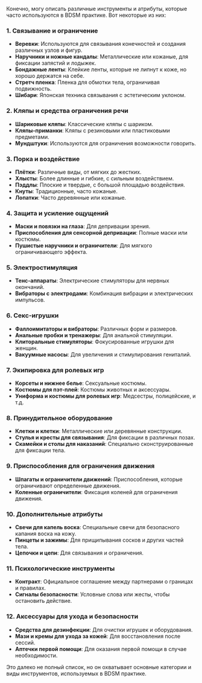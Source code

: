 Конечно, могу описать различные инструменты и атрибуты, которые часто используются в BDSM практике. Вот некоторые из них:

### 1. **Связывание и ограничение**
   - **Веревки**: Используются для связывания конечностей и создания различных узлов и фигур.
   - **Наручники и ножные кандалы**: Металлические или кожаные, для фиксации запястий и лодыжек.
   - **Бондажные ленты**: Клейкие ленты, которые не липнут к коже, но хорошо держатся на себе.
   - **Стретч пленка**: Пленка для обмотки тела, ограничивая подвижность.
   - **Шибари**: Японская техника связывания с эстетическим уклоном.

### 2. **Кляпы и средства ограничения речи**
   - **Шариковые кляпы**: Классические кляпы с шариком.
   - **Кляпы-приманки**: Кляпы с резиновыми или пластиковыми предметами.
   - **Мундштуки**: Используются для ограничения возможности говорить.

### 3. **Порка и воздействие**
   - **Плётки**: Различные виды, от мягких до жестких.
   - **Хлысты**: Более длинные и гибкие, с сильным воздействием.
   - **Пэддлы**: Плоские и твердые, с большой площадью воздействия.
   - **Кнуты**: Традиционные, часто кожаные.
   - **Лопатки**: Часто деревянные или кожаные.

### 4. **Защита и усиление ощущений**
   - **Маски и повязки на глаза**: Для депривации зрения.
   - **Приспособления для сенсорной депривации**: Полные маски или костюмы.
   - **Пушистые наручники и ограничители**: Для мягкого ограничивающего эффекта.

### 5. **Электростимуляция**
   - **Тенс-аппараты**: Электрические стимуляторы для нервных окончаний.
   - **Вибраторы с электродами**: Комбинация вибрации и электрических импульсов.

### 6. **Секс-игрушки**
   - **Фаллоимитаторы и вибраторы**: Различных форм и размеров.
   - **Анальные пробки и тренажеры**: Для анальной стимуляции.
   - **Клиторальные стимуляторы**: Фокусированные игрушки для женщин.
   - **Вакуумные насосы**: Для увеличения и стимулирования гениталий.

### 7. **Экипировка для ролевых игр**
   - **Корсеты и нижнее белье**: Сексуальные костюмы.
   - **Костюмы для пэт-плей**: Костюмы животных и аксессуары.
   - **Униформа и костюмы для ролевых игр**: Медсестры, полицейские, и т.д.

### 8. **Принудительное оборудование**
   - **Клетки и клетки**: Металлические или деревянные конструкции.
   - **Стулья и кресты для связывания**: Для фиксации в различных позах.
   - **Скамейки и столы для наказаний**: Специально сконструированные для фиксации тела.

### 9. **Приспособления для ограничения движения**
   - **Шпагаты и ограничители движений**: Приспособления, которые ограничивают определенные движения.
   - **Коленные ограничители**: Фиксация коленей для ограничения движения.

### 10. **Дополнительные атрибуты**
   - **Свечи для капель воска**: Специальные свечи для безопасного капания воска на кожу.
   - **Пинцеты и зажимы**: Для прищипывания сосков и других частей тела.
   - **Цепочки и цепи**: Для связывания и ограничения.

### 11. **Психологические инструменты**
   - **Контракт**: Официальное соглашение между партнерами о границах и правилах.
   - **Сигналы безопасности**: Условные слова или жесты, чтобы остановить действие.

### 12. **Аксессуары для ухода и безопасности**
   - **Средства для дезинфекции**: Для очистки игрушек и оборудования.
   - **Мази и кремы для ухода за кожей**: Для восстановления после сессий.
   - **Аптечки первой помощи**: Для оказания первой помощи в случае необходимости.

Это далеко не полный список, но он охватывает основные категории и виды инструментов, используемых в BDSM практике.
